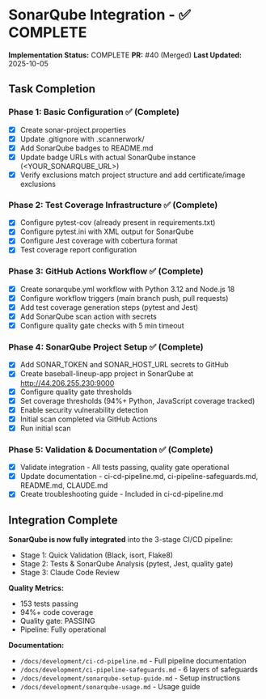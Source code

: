 # SonarQube Integration - ✅ COMPLETE

**Implementation Status:** COMPLETE
**PR:** #40 (Merged)
**Last Updated:** 2025-10-05

## Task Completion

### Phase 1: Basic Configuration ✅ (Complete)
- [x] Create sonar-project.properties
- [x] Update .gitignore with .scannerwork/
- [x] Add SonarQube badges to README.md
- [x] Update badge URLs with actual SonarQube instance (<YOUR_SONARQUBE_URL>)
- [x] Verify exclusions match project structure and add certificate/image exclusions

### Phase 2: Test Coverage Infrastructure ✅ (Complete)
- [x] Configure pytest-cov (already present in requirements.txt)
- [x] Configure pytest.ini with XML output for SonarQube
- [x] Configure Jest coverage with cobertura format
- [x] Test coverage report configuration

### Phase 3: GitHub Actions Workflow ✅ (Complete)
- [x] Create sonarqube.yml workflow with Python 3.12 and Node.js 18
- [x] Configure workflow triggers (main branch push, pull requests)
- [x] Add test coverage generation steps (pytest and Jest)
- [x] Add SonarQube scan action with secrets
- [x] Configure quality gate checks with 5 min timeout

### Phase 4: SonarQube Project Setup ✅ (Complete)
- [x] Add SONAR_TOKEN and SONAR_HOST_URL secrets to GitHub
- [x] Create baseball-lineup-app project in SonarQube at http://44.206.255.230:9000
- [x] Configure quality gate thresholds
- [x] Set coverage thresholds (94%+ Python, JavaScript coverage tracked)
- [x] Enable security vulnerability detection
- [x] Initial scan completed via GitHub Actions
- [x] Run initial scan

### Phase 5: Validation & Documentation ✅ (Complete)
- [x] Validate integration - All tests passing, quality gate operational
- [x] Update documentation - ci-cd-pipeline.md, ci-pipeline-safeguards.md, README.md, CLAUDE.md
- [x] Create troubleshooting guide - Included in ci-cd-pipeline.md

## Integration Complete

**SonarQube is now fully integrated** into the 3-stage CI/CD pipeline:
- Stage 1: Quick Validation (Black, isort, Flake8)
- Stage 2: Tests & SonarQube Analysis (pytest, Jest, quality gate)
- Stage 3: Claude Code Review

**Quality Metrics:**
- 153 tests passing
- 94%+ code coverage
- Quality gate: PASSING
- Pipeline: Fully operational

**Documentation:**
- `/docs/development/ci-cd-pipeline.md` - Full pipeline documentation
- `/docs/development/ci-pipeline-safeguards.md` - 6 layers of safeguards
- `/docs/development/sonarqube-setup-guide.md` - Setup instructions
- `/docs/development/sonarqube-usage.md` - Usage guide